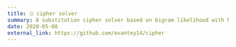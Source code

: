 ```yaml
---
title: 🤐 cipher solver
summary: A substitution cipher solver based on bigram likelihood with MCMC. 
date: 2020-05-08
external_link: https://github.com/evantey14/cipher 
---
```

